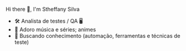 Hi there 👋, I'm Stheffany Silva 
- 🛠 Analista de testes / QA 🖥
- 🎹 Adoro música e séries; animes
- 🔎 Buscando conhecimento (automação, ferramentas e técnicas de teste)




<!---
StheffanySilva/StheffanySilva is a ✨ special ✨ repository because its `README.md` (this file) appears on your GitHub profile.
You can click the Preview link to take a look at your changes.
--->

